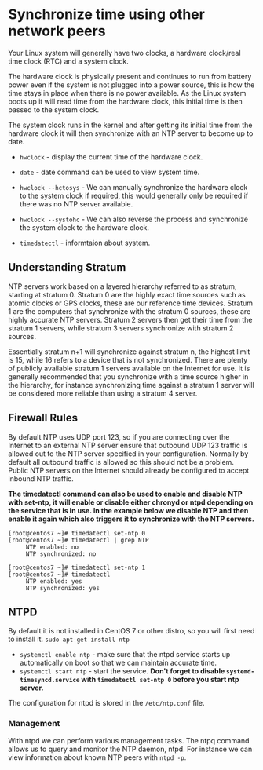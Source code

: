 # Synchronize time using other network peers


Your Linux system will generally have two clocks, a hardware clock/real time clock (RTC) and a system clock.

The hardware clock is physically present and continues to run from battery power even if the system is not plugged into a power source, this is how the time stays in place when there is no power available. As the Linux system boots up it will read time from the hardware clock, this initial time is then passed to the system clock.

The system clock runs in the kernel and after getting its initial time from the hardware clock it will then synchronize with an NTP server to become up to date.

* `hwclock` -  display the current time of the hardware clock.
* `date` - date command can be used to view system time.

* `hwclock --hctosys` - We can manually synchronize the hardware clock to the system clock if required, this would generally only be required if there was no NTP server available.

* `hwclock --systohc` - We can also reverse the process and synchronize the system clock to the hardware clock.

* `timedatectl` - informtaion about system.

## Understanding Stratum

NTP servers work based on a layered hierarchy referred to as stratum, starting at stratum 0. Stratum 0 are the highly exact time sources such as atomic clocks or GPS clocks, these are our reference time devices. Stratum 1 are the computers that synchronize with the stratum 0 sources, these are highly accurate NTP servers. Stratum 2 servers then get their time from the stratum 1 servers, while stratum 3 servers synchronize with stratum 2 sources.

Essentially stratum n+1 will synchronize against stratum n, the highest limit is 15, while 16 refers to a device that is not synchronized. There are plenty of publicly available stratum 1 servers available on the Internet for use. It is generally recommended that you synchronize with a time source higher in the hierarchy, for instance synchronizing time against a stratum 1 server will be considered more reliable than using a stratum 4 server.

## Firewall Rules

By default NTP uses UDP port 123, so if you are connecting over the Internet to an external NTP server ensure that outbound UDP 123 traffic is allowed out to the NTP server specified in your configuration. Normally by default all outbound traffic is allowed so this should not be a problem. Public NTP servers on the Internet should already be configured to accept inbound NTP traffic.

**The timedatectl command can also be used to enable and disable NTP with set-ntp, it will enable or disable either chronyd or ntpd depending on the service that is in use. In the example below we disable NTP and then enable it again which also triggers it to synchronize with the NTP servers.**

```
[root@centos7 ~]# timedatectl set-ntp 0
[root@centos7 ~]# timedatectl | grep NTP
     NTP enabled: no
     NTP synchronized: no

[root@centos7 ~]# timedatectl set-ntp 1
[root@centos7 ~]# timedatectl
     NTP enabled: yes
     NTP synchronized: yes

```


## NTPD
By default it is not installed in CentOS 7 or other distro, so you will first need to install it. 
`sudo apt-get install ntp`

* `systemctl enable ntp` - make sure that the ntpd service starts up automatically on boot so that we can maintain accurate time.
* `systemctl start ntp`  - start the service. **Don't forget to disable `systemd-timesyncd.service` with `timedatectl set-ntp 0` before you start ntp server.**

The configuration for ntpd is stored in the `/etc/ntp.conf` file.

### Management
With ntpd we can perform various management tasks. The ntpq command allows us to query and monitor the NTP daemon, ntpd. For instance we can view information about known NTP peers with `ntpd -p`.




